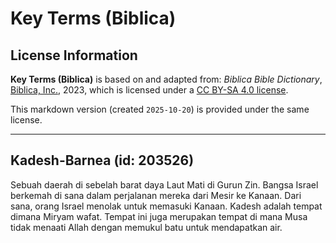 # Key Terms (Biblica)

## License Information

**Key Terms (Biblica)** is based on and adapted from: _Biblica Bible Dictionary_, [Biblica, Inc.](https://www.biblica.com/), 2023, which is licensed under a [CC BY-SA 4.0 license](https://creativecommons.org/licenses/by-sa/4.0/legalcode.en).

This markdown version (created `2025-10-20`) is provided under the same license.



--------------------------------

## Kadesh-Barnea (id: 203526)

Sebuah daerah di sebelah barat daya Laut Mati di Gurun Zin. Bangsa Israel berkemah di sana dalam perjalanan mereka dari Mesir ke Kanaan. Dari sana, orang Israel menolak untuk memasuki Kanaan. Kadesh adalah tempat dimana Miryam wafat. Tempat ini juga merupakan tempat di mana Musa tidak menaati Allah dengan memukul batu untuk mendapatkan air.


